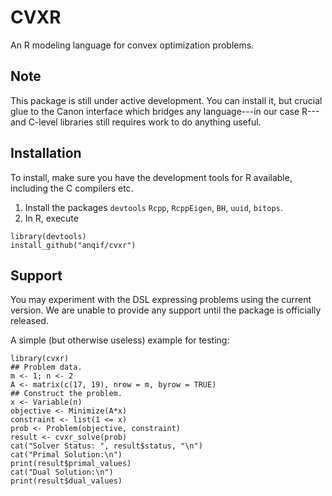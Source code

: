 # CVXR

An R modeling language for convex optimization problems.

## Note

This package is still under active development. You can install it, but crucial glue to the Canon interface which bridges any language---in our case R---and C-level libraries still requires work to do anything useful.

## Installation

To install, make sure you have the development tools for R available, including the C compilers etc.

1. Install the packages `devtools` `Rcpp`, `RcppEigen`, `BH`, `uuid`, `bitops`.
2. In R, execute
```
library(devtools)
install_github("anqif/cvxr")
```

## Support

You may experiment with the DSL expressing problems using the current version.
We are unable to provide any support until the package is officially released.

A simple (but otherwise useless) example for testing:

```
library(cvxr)
## Problem data.
m <- 1; n <- 2
A <- matrix(c(17, 19), nrow = m, byrow = TRUE)
## Construct the problem.
x <- Variable(n)
objective <- Minimize(A*x)
constraint <- list(1 <= x)
prob <- Problem(objective, constraint)
result <- cvxr_solve(prob)
cat("Solver Status: ", result$status, "\n")
cat("Primal Solution:\n")
print(result$primal_values)
cat("Dual Solution:\n")
print(result$dual_values)
```






